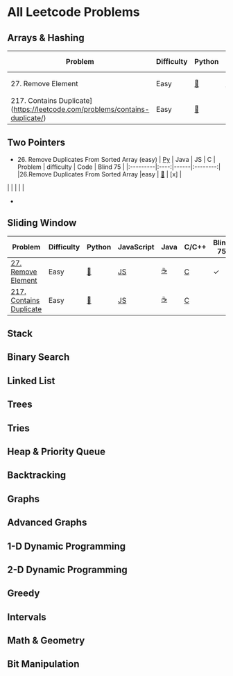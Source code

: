 # All Leetcode Problems

## Arrays & Hashing
| Problem | Difficulty | Python | JavaScript | Java | C/C++ | Blind 75 |
|---------|------------|--------|------------|------|-------|----------|
|27. Remove Element| Easy | [🐍](https://github.com/flenhu/leetcode/blob/main/Python/easy/27_removeElement.ipynb) | [JS](https://github.com/flenhu/leetcode) | [☕️]((https://github.com/flenhu/leetcode) | [C](https://github.com/flenhu/leetcode) | ✓ |
| 217. Contains Duplicate](https://leetcode.com/problems/contains-duplicate/) | Easy | [🐍](https://github.com/flenhu/leetcode/blob/main/Python/easy/217_containsDuplicate.ipynb) | 


## Two Pointers

- 26\. Remove Duplicates From Sorted Array (easy) 
| [Py](https://github.com/flenhu/leetcode/blob/main/Python/easy/26_removeDuplicatesFromSortedArray.ipynb)
| Java
| JS 
| C
| Problem | difficulty | Code | Blind 75 |
|:---------|:----:|------|:--------:|
|26.Remove Duplicates From Sorted Array |easy | [🐍](https://github.com/flenhu/leetcode/blob/main/Python/easy/26_removeDuplicatesFromSortedArray.ipynb)    | [x]  |

|         |            |      |          |


-  

## Sliding Window

| Problem | Difficulty | Python | <i class="fa-brands fa-js" style="color: #f7df1e;"></i> JavaScript | Java | C/C++ | Blind 75 |
|---------|------------|--------|-------------------------------------------------|------|-------|----------|
| [27. Remove Element](https://leetcode.com/problems/remove-element/) | Easy | [🐍](https://github.com/flenhu/leetcode/blob/main/Python/easy/27_removeElement.ipynb) | [JS](https://github.com/flenhu/leetcode) | [☕️](https://github.com/flenhu/leetcode) | [C](https://github.com/flenhu/leetcode) | ✓ |
| [217. Contains Duplicate](https://leetcode.com/problems/contains-duplicate/) | Easy | [🐍](https://github.com/flenhu/leetcode/blob/main/Python/easy/217_containsDuplicate.ipynb) | [JS](https://github.com/flenhu/leetcode) | [☕️](https://github.com/flenhu/leetcode) | [C](https://github.com/flenhu/leetcode) |  |
## Stack

## Binary Search

## Linked List

## Trees

## Tries

## Heap & Priority Queue

## Backtracking 

## Graphs

## Advanced Graphs

## 1-D Dynamic Programming

## 2-D Dynamic Programming 

## Greedy

## Intervals

## Math & Geometry

## Bit Manipulation

